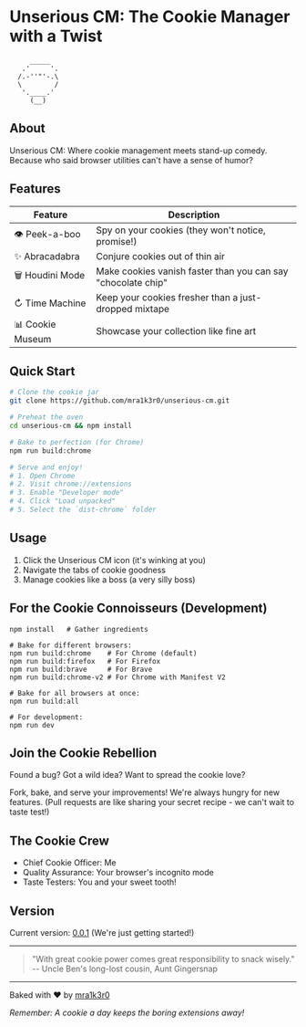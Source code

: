 # Unserious CM: The Cookie Manager with a Twist

         _____
       .'     '.
      /.-''"'-.\
      \        /
       '.____.'
         (__) 

## About

Unserious CM: Where cookie management meets stand-up comedy. 
Because who said browser utilities can't have a sense of humor?

## Features

| Feature | Description |
|---------|-------------|
| 👁️ Peek-a-boo | Spy on your cookies (they won't notice, promise!) |
| ✨ Abracadabra | Conjure cookies out of thin air |
| 🗑️ Houdini Mode | Make cookies vanish faster than you can say "chocolate chip" |
| ↻ Time Machine | Keep your cookies fresher than a just-dropped mixtape |
| 📊 Cookie Museum | Showcase your collection like fine art |

## Quick Start

```bash
# Clone the cookie jar
git clone https://github.com/mra1k3r0/unserious-cm.git

# Preheat the oven
cd unserious-cm && npm install

# Bake to perfection (for Chrome)
npm run build:chrome

# Serve and enjoy!
# 1. Open Chrome
# 2. Visit chrome://extensions
# 3. Enable "Developer mode"
# 4. Click "Load unpacked"
# 5. Select the `dist-chrome` folder
```

## Usage

1. Click the Unserious CM icon (it's winking at you)
2. Navigate the tabs of cookie goodness
3. Manage cookies like a boss (a very silly boss)

## For the Cookie Connoisseurs (Development)

```shellscript
npm install   # Gather ingredients

# Bake for different browsers:
npm run build:chrome    # For Chrome (default)
npm run build:firefox   # For Firefox
npm run build:brave     # For Brave
npm run build:chrome-v2 # For Chrome with Manifest V2

# Bake for all browsers at once:
npm run build:all

# For development:
npm run dev
```

## Join the Cookie Rebellion

Found a bug? Got a wild idea? Want to spread the cookie love?

Fork, bake, and serve your improvements! We're always hungry for new features.
(Pull requests are like sharing your secret recipe - we can't wait to taste test!)

## The Cookie Crew

- Chief Cookie Officer: Me
- Quality Assurance: Your browser's incognito mode
- Taste Testers: You and your sweet tooth!

## Version

Current version: [0.0.1](https://github.com/mra1k3r0/unserious-cm/releases/tag/v0.0.1) (We're just getting started!)

---

> "With great cookie power comes great responsibility to snack wisely."
> -- Uncle Ben's long-lost cousin, Aunt Gingersnap

---

Baked with ❤️ by [mra1k3r0](https://github.com/mra1k3r0)

*Remember: A cookie a day keeps the boring extensions away!*
